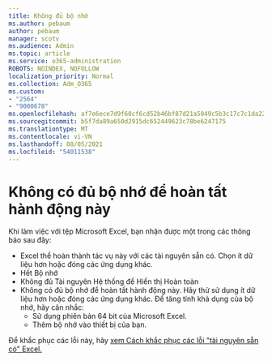 ```yaml
---
title: Không đủ bộ nhớ
ms.author: pebaum
author: pebaum
manager: scotv
ms.audience: Admin
ms.topic: article
ms.service: o365-administration
ROBOTS: NOINDEX, NOFOLLOW
localization_priority: Normal
ms.collection: Adm_O365
ms.custom:
- "2564"
- "9000678"
ms.openlocfilehash: af7e6ece7d9f60cf6cd52b46bf87d21a5049c5b3c17c7c1da2241cab0bff3264
ms.sourcegitcommit: b5f7da89a650d2915dc652449623c78be6247175
ms.translationtype: MT
ms.contentlocale: vi-VN
ms.lasthandoff: 08/05/2021
ms.locfileid: "54011538"
---
```

# <a name="there-isnt-enough-memory-to-complete-this-action"></a>Không có đủ bộ nhớ để hoàn tất hành động này

Khi làm việc với tệp Microsoft Excel, bạn nhận được một trong các thông báo sau đây:

- Excel thể hoàn thành tác vụ này với các tài nguyên sẵn có. Chọn ít dữ liệu hơn hoặc đóng các ứng dụng khác.
- Hết Bộ nhớ
- Không đủ Tài nguyên Hệ thống để Hiển thị Hoàn toàn
- Không có đủ bộ nhớ để hoàn tất hành động này. Hãy thử sử dụng ít dữ liệu hơn hoặc đóng các ứng dụng khác. Để tăng tính khả dụng của bộ nhớ, hãy cân nhắc: 
    - Sử dụng phiên bản 64 bit của Microsoft Excel.
    - Thêm bộ nhớ vào thiết bị của bạn.

Để khắc phục các lỗi này, hãy [xem Cách khắc phục các lỗi "tài nguyên sẵn có" Excel.](https://docs.microsoft.com/office/troubleshoot/excel/available-resources-errors)